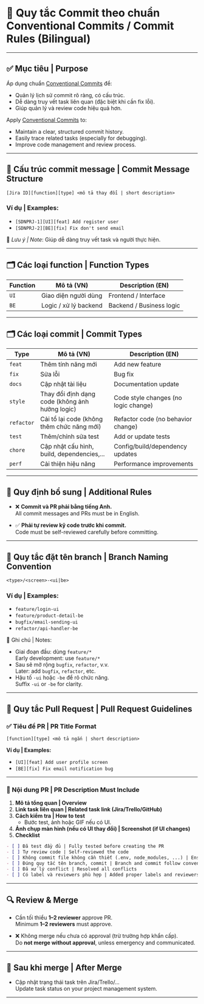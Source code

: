 # 📘 Quy tắc Commit theo chuẩn Conventional Commits / Commit Rules (Bilingual)

---

## ✅ Mục tiêu | Purpose

Áp dụng chuẩn [Conventional Commits](https://www.conventionalcommits.org/) để:

- Quản lý lịch sử commit rõ ràng, có cấu trúc.
- Dễ dàng truy vết task liên quan (đặc biệt khi cần fix lỗi).
- Giúp quản lý và review code hiệu quả hơn.

Apply [Conventional Commits](https://www.conventionalcommits.org/) to:

- Maintain a clear, structured commit history.
- Easily trace related tasks (especially for debugging).
- Improve code management and review process.

---

## 🎯 Cấu trúc commit message | Commit Message Structure

```
[Jira ID][function][type] <mô tả thay đổi | short description>
```

### Ví dụ | Examples:

- `[SDNPRJ-1][UI][feat] Add register user`
- `[SDNPRJ-2][BE][fix] Fix don't send email`

📌 _Lưu ý | Note_: Giúp dễ dàng truy vết task và người thực hiện.

---

## 🗂 Các loại function | Function Types

| Function | Mô tả (VN)            | Description (EN)         |
| -------- | --------------------- | ------------------------ |
| `UI`     | Giao diện người dùng  | Frontend / Interface     |
| `BE`     | Logic / xử lý backend | Backend / Business logic |

---

## 🗂 Các loại commit | Commit Types

| Type       | Mô tả (VN)                                      | Description (EN)                     |
| ---------- | ----------------------------------------------- | ------------------------------------ |
| `feat`     | Thêm tính năng mới                              | Add new feature                      |
| `fix`      | Sửa lỗi                                         | Bug fix                              |
| `docs`     | Cập nhật tài liệu                               | Documentation update                 |
| `style`    | Thay đổi định dạng code (không ảnh hưởng logic) | Code style changes (no logic change) |
| `refactor` | Cải tổ lại code (không thêm chức năng mới)      | Refactor code (no behavior change)   |
| `test`     | Thêm/chỉnh sửa test                             | Add or update tests                  |
| `chore`    | Cập nhật cấu hình, build, dependencies,...      | Config/build/dependency updates      |
| `perf`     | Cải thiện hiệu năng                             | Performance improvements             |

---

## 🧩 Quy định bổ sung | Additional Rules

- ❌ **Commit và PR phải bằng tiếng Anh.**  
  All commit messages and PRs must be in English.

- ✅ **Phải tự review kỹ code trước khi commit.**  
  Code must be self-reviewed carefully before committing.

---

## 🌿 Quy tắc đặt tên branch | Branch Naming Convention

```
<type>/<screen>-<ui|be>
```

### Ví dụ | Examples:

- `feature/login-ui`
- `feature/product-detail-be`
- `bugfix/email-sending-ui`
- `refactor/api-handler-be`

📎 Ghi chú | Notes:

- Giai đoạn đầu: dùng `feature/*`  
  Early development: use `feature/*`
- Sau sẽ mở rộng `bugfix`, `refactor`, v.v.  
  Later: add `bugfix`, `refactor`, etc.
- Hậu tố `-ui` hoặc `-be` để rõ chức năng.  
  Suffix `-ui` or `-be` for clarity.

---

## 🔀 Quy tắc Pull Request | Pull Request Guidelines

### ✅ Tiêu đề PR | PR Title Format

```
[function][type] <mô tả ngắn | short description>
```

**Ví dụ | Examples:**

- `[UI][feat] Add user profile screen`
- `[BE][fix] Fix email notification bug`

---

### 📄 Nội dung PR | PR Description Must Include

1. **Mô tả tổng quan | Overview**
2. **Link task liên quan | Related task link (Jira/Trello/GitHub)**
3. **Cách kiểm tra | How to test**
   - Bước test, ảnh hoặc GIF nếu có UI.
4. **Ảnh chụp màn hình (nếu có UI thay đổi) | Screenshot (if UI changes)**
5. **Checklist**

```markdown
- [ ] Đã test đầy đủ | Fully tested before creating the PR
- [ ] Tự review code | Self-reviewed the code
- [ ] Không commit file không cần thiết (.env, node_modules, ...) | Ensured no unnecessary files are committed
- [ ] Đúng quy tắc tên branch, commit | Branch and commit follow conventions
- [ ] Đã xử lý conflict | Resolved all conflicts
- [ ] Có label và reviewers phù hợp | Added proper labels and reviewers
```

---

## 🔍 Review & Merge

- Cần tối thiểu **1–2 reviewer** approve PR.  
  Minimum **1–2 reviewers** must approve.

- ❌ Không merge nếu chưa có approval (trừ trường hợp khẩn cấp).  
  Do **not merge without approval**, unless emergency and communicated.

---

## 🧹 Sau khi merge | After Merge

- Cập nhật trạng thái task trên Jira/Trello/...  
  Update task status on your project management system.

---
